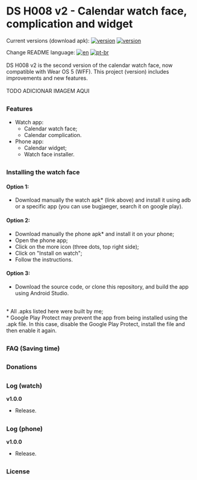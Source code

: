 # DS H008 v2 - Calendar watch face, complication and widget
Current versions (download apk): 
[![version](https://img.shields.io/badge/watch-v1.0.0-FBD75B)](https://github.com/hms-douglas/dsh008v2/tree/main/dist/apks/watch)
[![version](https://img.shields.io/badge/phone-v1.0.0-FBD75B)](https://github.com/hms-douglas/dsh008v2/tree/main/dist/apks/phone)

Change README language: 
[![en](https://img.shields.io/badge/lang-en-blue.svg)](https://github.com/hms-douglas/dsh008v2)
[![pt-br](https://img.shields.io/badge/lang-pt--br-blue.svg)](https://github.com/hms-douglas/dsh008v2/blob/main/readme/pt_br/README.md)
</br>
</br>
DS H008 v2 is the second version of the calendar watch face, now compatible with Wear OS 5 (WFF).
This project (version) includes improvements and new features.
</br>
</br>
TODO ADICIONAR IMAGEM AQUI
##
### Features
<ul>
  <li>Watch app:
    <ul>
      <li>Calendar watch face;</li>
      <li>Calendar complication.</li>
    </ul>
  </li>
  <li>Phone app:
    <ul>
      <li>Calendar widget;</li>
      <li>Watch face installer.</li>
    </ul>
  </li>
</ul>

##
### Installing the watch face
#### Option 1:
- Download manually the watch apk* (link above) and install it using adb or a specific app (you can use bugjaeger, search it on google play).
  
#### Option 2:
- Download manually the phone apk* and install it on your phone;
- Open the phone app;
- Click on the more icon (three dots, top right side);
- Click on "Install on watch";
- Follow the instructions.

#### Option 3:
- Download the source code, or clone this repository, and build the app using Android Studio.
</br>
* All .apks listed here were built by me;
</br>
* Google Play Protect may prevent the app from being installed using the .apk file. In this case, disable the Google Play Protect, install the file and then enable it again.

##
### FAQ (Saving time)

##
### Donations

##
### Log (watch)
<b>v1.0.0</b>
<ul>
  <li>Release.</li>
</ul>

##
### Log (phone)
<b>v1.0.0</b>
<ul>
  <li>Release.</li>
</ul>

##
### License
